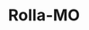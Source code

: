 ---
title: Rolla-MO
slug: rolla-mo
f_state:
- cms/state/missouri.md
f_locations:
- cms/payday-loan/a-+-cash-advance-180.md
- cms/payday-loan/advance-america-2005.md
- cms/payday-loan/advance-america-2017.md
- cms/payday-loan/advance-america-2018.md
- cms/payday-loan/check-go-9857.md
- cms/payday-loan/check-casher-inc-10620.md
- cms/payday-loan/check-casher-inc-10627.md
- cms/payday-loan/check-casher-inc-10628.md
- cms/payday-loan/check-into-cash-12188.md
- cms/payday-loan/check-into-cash-12206.md
- cms/payday-loan/check-into-cash-12207.md
- cms/payday-loan/check-into-cash-of-missouri-13459.md
- cms/payday-loan/lendnation-20327.md
- cms/payday-loan/log-cabin-advance-20516.md
- cms/payday-loan/national-cash-advance-22541.md
- cms/payday-loan/payroll-advance-inc-24251.md
- cms/payday-loan/payroll-advance-inc-24255.md
- cms/payday-loan/quik-cash-25410.md
- cms/payday-loan/quik-cash-25432.md
- cms/payday-loan/rent-a-center-25875.md
- cms/payday-loan/title-cash-27770.md
- cms/payday-loan/title-cash-of-rolla-27845.md
updated-on: '2024-05-30T13:41:28.615Z'
created-on: '2024-05-30T13:41:28.615Z'
published-on: '2024-05-30T13:54:32.469Z'
f_city: Rolla
layout: '[city].html'
tags: city
---